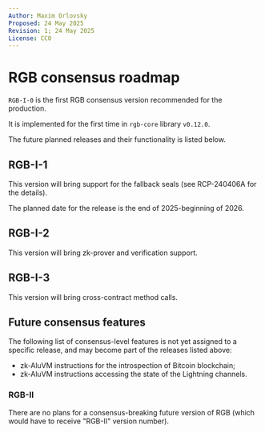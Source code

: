 ```yaml
---
Author: Maxim Orlovsky
Proposed: 24 May 2025
Revision: 1; 24 May 2025
License: CC0
---
```


# RGB consensus roadmap

`RGB-I-0` is the first RGB consensus version recommended for the production.

It is implemented for the first time in `rgb-core` library `v0.12.0`.

The future planned releases and their functionality is listed below.

## RGB-I-1

This version will bring support for the fallback seals (see RCP-240406A for the details).

The planned date for the release is the end of 2025-beginning of 2026.

## RGB-I-2

This version will bring zk-prover and verification support.

## RGB-I-3

This version will bring cross-contract method calls.

## Future consensus features

The following list of consensus-level features is not yet assigned to a specific release,
and may become part of the releases listed above:
- zk-AluVM instructions for the introspection of Bitcoin blockchain;
- zk-AluVM instructions accessing the state of the Lightning channels.

### RGB-II

There are no plans for a consensus-breaking future version of RGB
(which would have to receive "RGB-II" version number).
